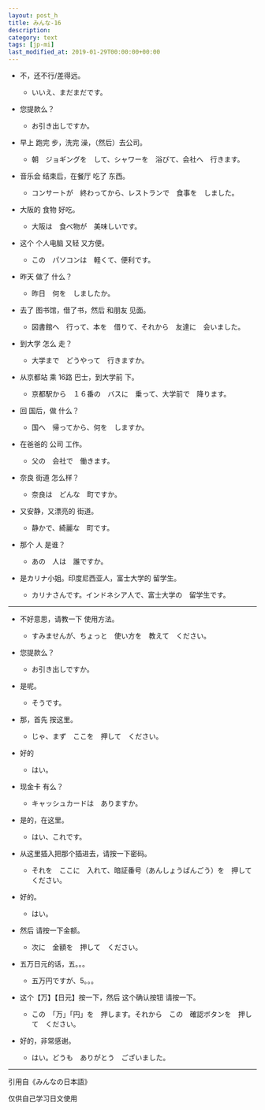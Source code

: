 ```yaml
---
layout: post_h
title: みんな-16
description:
category: text
tags: [jp-mi]
last_modified_at: 2019-01-29T00:00:00+00:00
---
```


- 不，还不行/差得远。

    - いいえ、まだまだです。


- 您提款么？

    - お引き出しですか。


- 早上 跑完 步，洗完 澡，（然后）去公司。

    - 朝　ジョギングを　して、シャワーを　浴びて、会社へ　行きます。


- 音乐会 结束后，在餐厅 吃了 东西。

    - コンサートが　終わってから、レストランで　食事を　しました。


- 大阪的 食物 好吃。

    - 大阪は　食べ物が　美味しいです。


- 这个 个人电脑 又轻 又方便。

    - この　パソコンは　軽くて、便利です。


- 昨天 做了 什么？

    - 昨日　何を　しましたか。

- 去了 图书馆，借了书，然后 和朋友 见面。

    - 図書館へ　行って、本を　借りて、それから　友達に　会いました。


- 到大学 怎么 走？

    - 大学まで　どうやって　行きますか。

- 从京都站 乘 16路 巴士，到大学前 下。

    - 京都駅から　１６番の　バスに　乗って、大学前で　降ります。


- 回 国后，做 什么？

    - 国へ　帰ってから、何を　しますか。

- 在爸爸的 公司 工作。

    - 父の　会社で　働きます。


- 奈良 街道 怎么样？

    - 奈良は　どんな　町ですか。

- 又安静，又漂亮的 街道。

    - 静かで、綺麗な　町です。


- 那个 人 是谁？

    - あの　人は　誰ですか。

- 是カリナ小姐。印度尼西亚人，富士大学的 留学生。

    - カリナさんです。インドネシア人で、富士大学の　留学生です。


<hr>

- 不好意思，请教一下 使用方法。

    - すみませんが、ちょっと　使い方を　教えて　ください。

- 您提款么？

    - お引き出しですか。

- 是呢。

    - そうです。

- 那，首先 按这里。

    - じゃ、まず　ここを　押して　ください。

- 好的

    - はい。

- 现金卡 有么？

    - キャッシュカードは　ありますか。

- 是的，在这里。

    - はい、これです。

- 从这里插入把那个插进去，请按一下密码。

    - それを　ここに　入れて、暗証番号（あんしょうばんごう）を　押して　ください。

- 好的。

    - はい。

- 然后 请按一下金额。

    - 次に　金額を　押して　ください。

- 五万日元的话，五。。。

    - 五万円ですが、5。。。

- 这个【万】【日元】按一下，然后 这个确认按钮 请按一下。

    - この　「万」「円」を　押します。それから　この　確認ボタンを　押して　ください。

- 好的，非常感谢。

    - はい。どうも　ありがとう　ございました。

<hr>

引用自《みんなの日本語》

仅供自己学习日文使用
